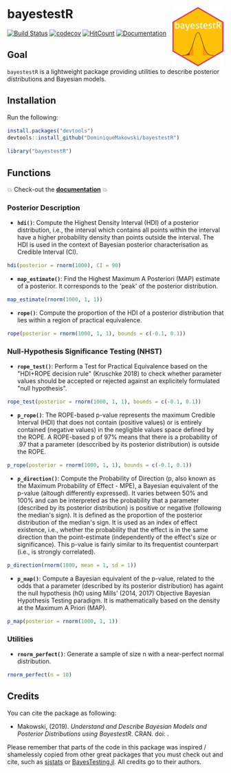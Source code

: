 
bayestestR <img src='man/figures/logo.svg' align="right" height="139" />
========================================================================

[![Build Status](https://travis-ci.org/DominiqueMakowski/bayestestR.svg?branch=master)](https://travis-ci.org/DominiqueMakowski/bayestestR) [![codecov](https://codecov.io/gh/DominiqueMakowski/bayestestR/branch/master/graph/badge.svg)](https://codecov.io/gh/DominiqueMakowski/bayestestR) [![HitCount](http://hits.dwyl.io/DominiqueMakowski/bayestestR.svg)](http://hits.dwyl.io/DominiqueMakowski/bayestestR) [![Documentation](https://img.shields.io/badge/documentation-bayestestR-orange.svg?colorB=E91E63)](https://dominiquemakowski.github.io/bayestestR/)<!-- Add this to the README manually! --> <!-- [![Documentation](https://img.shields.io/badge/documentation-bayestestR-orange.svg?colorB=E91E63)](https://dominiquemakowski.github.io/bayestestR/) -->

Goal
----

`bayestestR` is a lightweight package providing utilities to describe posterior distributions and Bayesian models.

Installation
------------

Run the following:

``` r
install.packages("devtools")
devtools::install_github("DominiqueMakowski/bayestestR")
```

``` r
library("bayestestR")
```

Functions
---------

:boom: Check-out the [**documentation**](https://dominiquemakowski.github.io/bayestestR/) :boom:

### Posterior Description

-   **`hdi()`**: Compute the Highest Density Interval (HDI) of a posterior distribution, i.e., the interval which contains all points within the interval have a higher probability density than points outside the interval. The HDI is used in the context of Bayesian posterior characterisation as Credible Interval (CI).

``` r
hdi(posterior = rnorm(1000), CI = 90)
```

-   **`map_estimate()`**: Find the Highest Maximum A Posteriori (MAP) estimate of a posterior. It corresponds to the 'peak' of the posterior distribution.

``` r
map_estimate(rnorm(1000, 1, 1))
```

-   **`rope()`**: Compute the proportion of the HDI of a posterior distribution that lies within a region of practical equivalence.

``` r
rope(posterior = rnorm(1000, 1, 1), bounds = c(-0.1, 0.1))
```

### Null-Hypothesis Significance Testing (NHST)

-   **`rope_test()`**: Perform a Test for Practical Equivalence based on the "HDI+ROPE decision rule" (Kruschke 2018) to check whether parameter values should be accepted or rejected against an explicitely formulated "null hypothesis".

``` r
rope_test(posterior = rnorm(1000, 1, 1), bounds = c(-0.1, 0.1))
```

-   **`p_rope()`**: The ROPE-based p-value represents the maximum Credible Interval (HDI) that does not contain (positive values) or is entirely contained (negative values) in the negligible values space defined by the ROPE. A ROPE-based p of 97% means that there is a probability of .97 that a parameter (desccribed by its posterior distribution) is outside the ROPE.

``` r
p_rope(posterior = rnorm(1000, 1, 1), bounds = c(-0.1, 0.1))
```

-   **`p_direction()`**: Compute the Probability of Direction (p, also known as the Maximum Probability of Effect - MPE), a Bayesian equivalent of the p-value (altough differently expressed). It varies between 50% and 100% and can be interpreted as the probability that a parameter (described by its posterior distribution) is positive or negative (following the median's sign). It is defined as the proportion of the posterior distribution of the median's sign. It is used as an index of effect existence, i.e., whether the probability that the effect is in the same direction than the point-estimate (independently of the effect's size or significance). This p-value is fairly similar to its frequentist counterpart (i.e., is strongly correlated).

``` r
p_direction(rnorm(1000, mean = 1, sd = 1))
```

-   **`p_map()`**: Compute a Bayesian equivalent of the p-value, related to the odds that a parameter (described by its posterior distribution) has againt the null hypothesis (h0) using Mills' (2014, 2017) Objective Bayesian Hypothesis Testing paradigm. It is mathematically based on the density at the Maximum A Priori (MAP).

``` r
p_map(posterior = rnorm(1000, 1, 1))
```

### Utilities

-   **`rnorm_perfect()`**: Generate a sample of size n with a near-perfect normal distribution.

``` r
rnorm_perfect(n = 10)
```

Credits
-------

You can cite the package as following:

-   Makowski, (2019). *Understand and Describe Bayesian Models and Posterior Distributions using BayestestR*. CRAN. doi: .

Please remember that parts of the code in this package was inspired / shamelessly copied from other great packages that you must check out and cite, such as [sjstats](https://github.com/strengejacke/sjstats) or [BayesTesting.jl](https://github.com/tszanalytics/BayesTesting.jl). All credits go to their authors.
